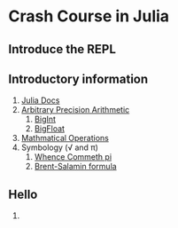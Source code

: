 # Crash Course in Julia

## Introduce the REPL

## Introductory information
1. [Julia Docs](https://docs.julialang.org/en/v1/)
2. [Arbitrary Precision Arithmetic](https://docs.julialang.org/en/v1/manual/integers-and-floating-point-numbers/#Arbitrary-Precision-Arithmetic)
    1. [BigInt](https://github.com/JuliaLang/julia/blob/b5bfd83a3d0ee55f27fbf18dfb9761a3f284fd99/base/gmp.jl)
    2. [BigFloat](https://github.com/JuliaLang/julia/blob/b5bfd83a3d0ee55f27fbf18dfb9761a3f284fd99/base/mpfr.jl)
3. [Mathmatical Operations](https://docs.julialang.org/en/v1/manual/mathematical-operations/)
4. Symbology (√ and π)
    1. [Whence Commeth pi](https://www.mpfr.org/algorithms.pdf)
    2. [Brent-Salamin formula](https://en.wikipedia.org/wiki/Gauss%E2%80%93Legendre_algorithm)


## Hello

1.
